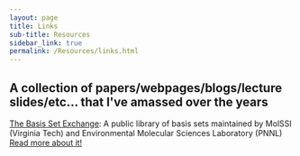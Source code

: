 ```yaml
---
layout: page
title: Links
sub-title: Resources
sidebar_link: true
permalink: /Resources/links.html
---
```


## A collection of papers/webpages/blogs/lecture slides/etc... that I've amassed over the years

[The Basis Set Exchange](https://www.basissetexchange.org/): A public library of basis sets  maintained by MolSSI (Virginia Tech) and Environmental Molecular Sciences Laboratory (PNNL)  
[Read more about it!](https://doi.org/10.1021/acs.jcim.9b00725)  
